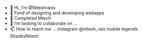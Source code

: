 - 👋 Hi, I’m @Niteshraiss
- 👀 Fond of designing and developing webapps
- 🌱 Completed Mtech
- 💞️ I’m looking to collaborate on ...
- 📫 How to reach me ...
 instagram @nitesh_rais
 mobile legends ShadesNitesh
 

<!---
Niteshraiss/Niteshraiss is a ✨ special ✨ repository because its `README.md` (this file) appears on your GitHub profile.
You can click the Preview link to take a look at your changes.
--->
